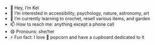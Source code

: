 - 👋 Hey, I’m Kel
- 👀 I’m interested in accessibility, psychology, nature, astronomy, art
- 🌱 I’m currently learning to crochet, resell various items, and garden
- 📫 How to reach me: anything except a phone call
- 😄 Pronouns: she/her
- ⚡ Fun fact: I love 🍿️ popcorn and have a cupboard dedicated to it

<!---
ndus-kc/ndus-kc is a ✨ special ✨ repository because its `README.md` (this file) appears on your GitHub profile.
You can click the Preview link to take a look at your changes.
--->
